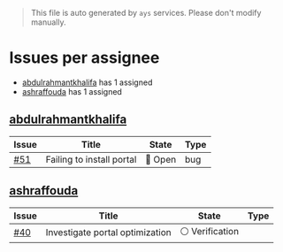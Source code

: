 > This file is auto generated by `ays` services. Please don't modify manually.

# Issues per assignee
- [abdulrahmantkhalifa](#abdulrahmantkhalifa) has 1 assigned
- [ashraffouda](#ashraffouda) has 1 assigned



## [abdulrahmantkhalifa](https://github.com/abdulrahmantkhalifa)

|Issue|Title|State|Type|
|-----|-----|-----|----|
|[#51](https://github.com/jumpscale/jumpscale_portal8/issues/51)|Failing to install portal|:red_circle: Open|bug|


## [ashraffouda](https://github.com/ashraffouda)

|Issue|Title|State|Type|
|-----|-----|-----|----|
|[#40](https://github.com/jumpscale/jumpscale_portal8/issues/40)|Investigate portal optimization|:white_circle: Verification||

